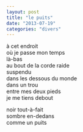 ```yaml
---
layout: post
title: "le puits"
date: "2013-07-19"
categories: "divers"
---
```


à cet endroit  
où je passe mon temps  
là-bas  
au bout de la corde raide  
suspendu  
dans les dessous du monde  
dans un trou  
entre mes deux pieds  
je me tiens debout

noir tout-à-fait  
sombre en-dedans  
comme un puits  
